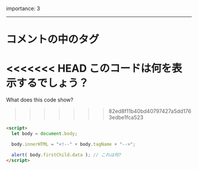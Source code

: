 importance: 3

---

# コメントの中のタグ

<<<<<<< HEAD
このコードは何を表示するでしょう？
=======
What does this code show?
>>>>>>> 82ed8f11b40bd40797427a5dd1763edbe1fca523

```html
<script>
  let body = document.body;

  body.innerHTML = "<!--" + body.tagName + "-->";

  alert( body.firstChild.data ); // これは何?
</script>
```
